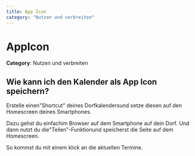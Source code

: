 ```yaml
---
title: App Icon
category: "Nutzen und verbreiten"
---
```


# AppIcon

**Category**: Nutzen und verbreiten

## Wie kann ich den Kalender als App Icon speichern?

Erstelle einen"Shortcut" deines Dorfkalendersund setze diesen auf
den Homescreen deines Smartphones.

Dazu gehst du einfachim Browser auf dem Smartphone auf dein Dorf. Und dann
nutzt du die"Teilen"-Funktionund speicherst die Seite auf dem
Homescreen.

So kommst du mit einem klick an die aktuellen Termine.
